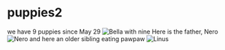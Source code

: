 # puppies2
we have 9 puppies since May 29
![Bella with nine](../BellaWithNinePuppies.JPG)
Here is the father, Nero
![Nero]()
and here an older sibling eating pawpaw
![Linus]()
